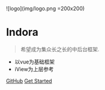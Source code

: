 ![logo](img/logo.png =200x200)

# Indora

> 希望成为集众长之长的中后台框架.

* 以vue为基础框架
* iView为上层参考

[GitHub](***)
[Get Started](#quick-start)